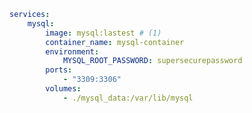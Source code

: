``` yaml title="docker-compose.yaml" linenums="1"
services:
    mysql:
        image: mysql:lastest # (1)
        container_name: mysql-container
        environment:
            MYSQL_ROOT_PASSWORD: supersecurepassword
        ports:
            - "3309:3306"
        volumes:
            - ./mysql_data:/var/lib/mysql
```